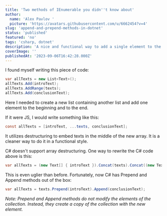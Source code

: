 ```yaml
---
title: 'Two methods of IEnumerable you didn''t know about'
author:
  name: 'Alex Pavlov '
  picture: 'https://avatars.githubusercontent.com/u/6662454?v=4'
slug: 'append-and-prepend-methods-in-dotnet'
status: 'published'
featured: 'no'
tags: 'csharp, dotnet'
description: 'A nice and functional way to add a single element to the IEnumerable collection'
coverImage: ''
publishedAt: '2023-09-06T16:42:28.000Z'
---
```


I found myself writing this piece of code:

```csharp
var allTexts = new List<Text>();
allTexts.Add(introText);
allTexts.AddRange(texts);
allTexts.Add(conclusionText);
```

Here I needed to create a new list containing another list and add one element to the beginning and to the end.

If it were JS, I would write something like this:

```csharp
const allTexts = [introText, ...texts, conclusionText];
```

It utilizes destructuring to embed texts in the middle of the new array. It is a cleaner way to do it in a functional style.

C# doesn't support array destructuring. One way to rewrite the C# code above is this:

```csharp
var allTexts = (new Text[] { introText }).Concat(texts).Concat((new Text[] { conclusionText }));
```

This is even uglier than before. Fortunately, now C# has Prepend and Append methods out of the box:

```csharp
var allTexts = texts.Prepend(introText).Append(conclusionText);
```

*Note: Prepend and Append methods do not modify the elements of the collection. Instead, they create a copy of the collection with the new element.*

